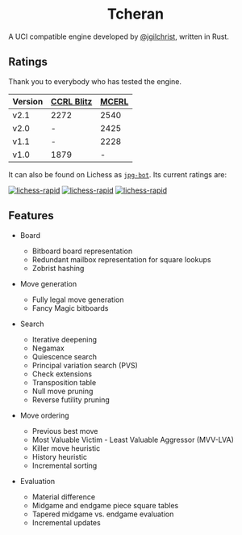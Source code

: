 # <div align="center">Tcheran</div>

A UCI compatible engine developed by [@jgilchrist](https://github.com/jgilchrist), written in Rust.

## Ratings

Thank you to everybody who has tested the engine.

| Version | [CCRL Blitz][ccrl-blitz] | [MCERL][mcerl] |
| ------- | -------------------------|----------------|
| v2.1    | 2272                     | 2540           |
| v2.0    | -                        | 2425           |
| v1.1    | -                        | 2228           |
| v1.0    | 1879                     | -              |

[ccrl-blitz]: https://computerchess.org.uk/ccrl/404/
[mcerl]: https://www.chessengeria.eu/mcerl

It can also be found on Lichess as [`jpg-bot`](https://lichess.org/@/jpg-bot). Its current ratings are:

[![lichess-rapid](https://lichess-shield.vercel.app/api?username=jpg-bot&format=bullet)](https://lichess.org/@/jpg-bot/perf/bullet)
[![lichess-rapid](https://lichess-shield.vercel.app/api?username=jpg-bot&format=blitz)](https://lichess.org/@/jpg-bot/perf/blitz)
[![lichess-rapid](https://lichess-shield.vercel.app/api?username=jpg-bot&format=rapid)](https://lichess.org/@/jpg-bot/perf/rapid)

## Features

* Board
    * Bitboard board representation
    * Redundant mailbox representation for square lookups
    * Zobrist hashing

* Move generation
    * Fully legal move generation
    * Fancy Magic bitboards

* Search
    * Iterative deepening
    * Negamax
    * Quiescence search
    * Principal variation search (PVS)
    * Check extensions
    * Transposition table
    * Null move pruning
    * Reverse futility pruning

* Move ordering
    * Previous best move
    * Most Valuable Victim - Least Valuable Aggressor (MVV-LVA)
    * Killer move heuristic
    * History heuristic
    * Incremental sorting

* Evaluation
    * Material difference
    * Midgame and endgame piece square tables
    * Tapered midgame vs. endgame evaluation
    * Incremental updates
